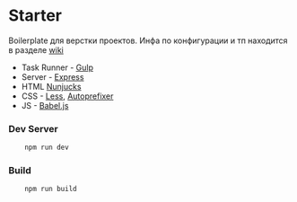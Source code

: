 # Starter #
Boilerplate для верстки проектов.
Инфа по конфигурации и тп находится в разделе [wiki](https://github.com/WishMaster2310/starter/wiki)

* Task Runner - [Gulp](http://gulpjs.com/)
* Server - [Express](http://expressjs.com/ru/guide/routing.html)
* HTML [Nunjucks](https://mozilla.github.io/nunjucks/)
* CSS - [Less](http://lesscss.org/), [Autoprefixer](https://github.com/postcss/autoprefixer)
* JS - [Babel.js](https://babeljs.io/)

### Dev Server ###

```sh
	npm run dev
```

### Build ###

```sh
	npm run build
```

